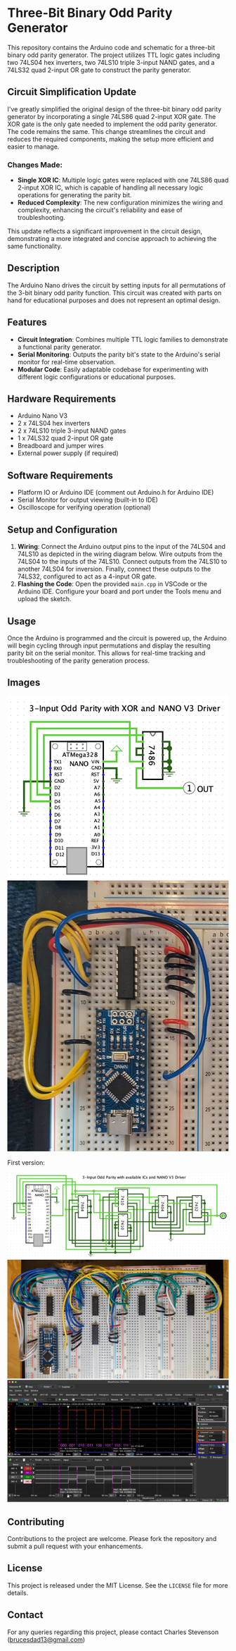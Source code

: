 # Three-Bit Binary Odd Parity Generator

This repository contains the Arduino code and schematic for a three-bit binary odd parity generator. The project utilizes TTL logic gates including two 74LS04 hex inverters, two 74LS10 triple 3-input NAND gates, and a 74LS32 quad 2-input OR gate to construct the parity generator.

## Circuit Simplification Update

I've greatly simplified the original design of the three-bit binary odd parity generator by incorporating a single 74LS86 quad 2-input XOR gate. The XOR gate is the
only gate needed to implement the odd parity generator. The code remains the same. This change streamlines the circuit and reduces the required components, making the 
setup more efficient and easier to manage.

### Changes Made:
- **Single XOR IC**: Multiple logic gates were replaced with one 74LS86 quad 2-input XOR IC, which is capable of handling all necessary logic operations for generating the parity bit.
- **Reduced Complexity**: The new configuration minimizes the wiring and complexity, enhancing the circuit's reliability and ease of troubleshooting.

This update reflects a significant improvement in the circuit design, demonstrating a more integrated and concise approach to achieving the same functionality.

## Description

The Arduino Nano drives the circuit by setting inputs for all permutations of the 3-bit binary odd parity function. This circuit was created with parts on hand for educational purposes and does not represent an optimal design.

## Features

- **Circuit Integration**: Combines multiple TTL logic families to demonstrate a functional parity generator.
- **Serial Monitoring**: Outputs the parity bit's state to the Arduino's serial monitor for real-time observation.
- **Modular Code**: Easily adaptable codebase for experimenting with different logic configurations or educational purposes.

## Hardware Requirements

- Arduino Nano V3
- 2 x 74LS04 hex inverters
- 2 x 74LS10 triple 3-input NAND gates
- 1 x 74LS32 quad 2-input OR gate
- Breadboard and jumper wires
- External power supply (if required)

## Software Requirements

- Platform IO or Arduino IDE (comment out Arduino.h for Arduino IDE)
- Serial Monitor for output viewing (built-in to IDE)
- Oscilloscope for verifying operation (optional)

## Setup and Configuration

1. **Wiring**: Connect the Arduino output pins to the input of the 74LS04 and 74LS10 as depicted in the wiring diagram below. Wire outputs from the 74LS04 to the inputs of the 74LS10. Connect outputs from the 74LS10 to another 74LS04 for inversion. Finally, connect these outputs to the 74LS32, configured to act as a 4-input OR gate.
2. **Flashing the Code**: Open the provided `main.cpp` in VSCode or the Arduino IDE. Configure your board and port under the Tools menu and upload the sketch.

## Usage

Once the Arduino is programmed and the circuit is powered up, the Arduino will begin cycling through input permutations and display the resulting parity bit on the serial monitor. This allows for real-time tracking and troubleshooting of the parity generation process.

## Images

![LogiSim sketch of the 3-bit odd parity circuit](https://github.com/brucesdad13/3-Input_Odd_Parity/blob/main/images/LogiSimXOR.png)
![Breadboard wiring example for a Nano v3 driven 3-bit odd parity circuit using TTL logic devices](https://github.com/brucesdad13/3-Input_Odd_Parity/blob/main/images/BreadboardXOR.jpg)

First version:

![LogiSim sketch of the 3-bit odd parity circuit](https://github.com/brucesdad13/3-Input_Odd_Parity/blob/main/images/LogiSim.png)
![Breadboard wiring example for a Nano v3 driven 3-bit odd parity circuit using TTL logic devices](https://github.com/brucesdad13/3-Input_Odd_Parity/blob/main/images/Breadboard.jpg)
![Oscilloscope capture demonstrating a working 3-input odd parity circuit](https://github.com/brucesdad13/3-Input_Odd_Parity/blob/main/images/Oscilloscope.png)

## Contributing

Contributions to the project are welcome. Please fork the repository and submit a pull request with your enhancements.

## License

This project is released under the MIT License. See the `LICENSE` file for more details.

## Contact

For any queries regarding this project, please contact Charles Stevenson (brucesdad13@gmail.com)
